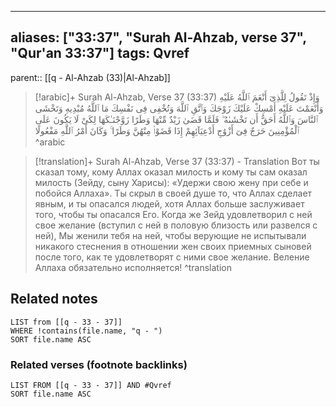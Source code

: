 
---
aliases: ["33:37", "Surah Al-Ahzab, verse 37", "Qur'an 33:37"]
tags: Qvref
---

parent:: [[q - Al-Ahzab (33)|Al-Ahzab]]

> [!arabic]+ Surah Al-Ahzab, Verse 37 (33:37)
> <span class="quran-arabic">وَإِذْ تَقُولُ لِلَّذِىٓ أَنْعَمَ ٱللَّهُ عَلَيْهِ وَأَنْعَمْتَ عَلَيْهِ أَمْسِكْ عَلَيْكَ زَوْجَكَ وَٱتَّقِ ٱللَّهَ وَتُخْفِى فِى نَفْسِكَ مَا ٱللَّهُ مُبْدِيهِ وَتَخْشَى ٱلنَّاسَ وَٱللَّهُ أَحَقُّ أَن تَخْشَىٰهُ ۖ فَلَمَّا قَضَىٰ زَيْدٌ مِّنْهَا وَطَرًا زَوَّجْنَـٰكَهَا لِكَىْ لَا يَكُونَ عَلَى ٱلْمُؤْمِنِينَ حَرَجٌ فِىٓ أَزْوَٰجِ أَدْعِيَآئِهِمْ إِذَا قَضَوْا۟ مِنْهُنَّ وَطَرًا ۚ وَكَانَ أَمْرُ ٱللَّهِ مَفْعُولًا</span>
^arabic

> [!translation]+ Surah Al-Ahzab, Verse 37 (33:37) - Translation
> Вот ты сказал тому, кому Аллах оказал милость и кому ты сам оказал милость (Зейду, сыну Харисы): «Удержи свою жену при себе и побойся Аллаха». Ты скрыл в своей душе то, что Аллах сделает явным, и ты опасался людей, хотя Аллах больше заслуживает того, чтобы ты опасался Его. Когда же Зейд удовлетворил с ней свое желание (вступил с ней в половую близость или развелся с ней), Мы женили тебя на ней, чтобы верующие не испытывали никакого стеснения в отношении жен своих приемных сыновей после того, как те удовлетворят с ними свое желание. Веление Аллаха обязательно исполняется!
^translation



## Related notes
```dataview
LIST from [[q - 33 - 37]]
WHERE !contains(file.name, "q - ")
SORT file.name ASC
```

### Related verses (footnote backlinks)
```dataview
LIST FROM [[q - 33 - 37]] AND #Qvref
SORT file.name ASC
```

